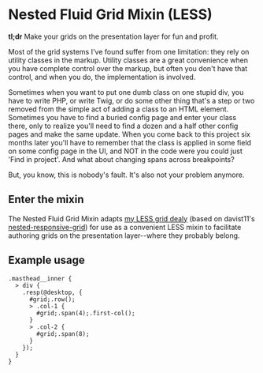 # Nested Fluid Grid Mixin (LESS)

**tl;dr** Make your grids on the presentation layer for fun and profit.

Most of the grid systems I've found suffer from one limitation: they rely on utility classes in the markup. Utility classes are a great convenience when you have complete control over the markup, but often you don't have that control, and when you do, the implementation is involved.

Sometimes when you want to put one dumb class on one stupid div, you have to write PHP, or write Twig, or do some other thing that's a step or two removed from the simple act of adding a class to an HTML element. Sometimes you have to find a buried config page and enter your class there, only to realize you'll need to find a dozen and a half other config pages and make the same update. When you come back to this project six months later you'll have to remember that the class is applied in some field on some config page in the UI, and NOT in the code were you could just 'Find in project'. And what about changing spans across breakpoints?

But, you know, this is nobody's fault. It's also not your problem anymore.

## Enter the mixin

The Nested Fluid Grid Mixin adapts [my LESS grid dealy](https://github.com/arti5m/nested_fluid_grid) (based on davist11's [nested-responsive-grid](http://davist11.github.io/nested-responsive-grid/)) for use as a convenient LESS mixin to facilitate authoring grids on the presentation layer--where they probably belong.

## Example usage

```LESS
.masthead__inner {
  > div {
    .resp(@desktop, {
      #grid;.row();
      > .col-1 {
        #grid;.span(4);.first-col();
      }
      > .col-2 {
        #grid;.span(8);
      }
    });
  }
}
```